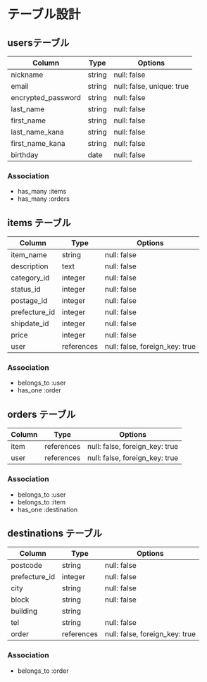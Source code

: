 # テーブル設計

## usersテーブル

| Column             | Type   | Options                   |
| ------------------ | ------ | ------------------------- |
| nickname           | string | null: false               |
| email              | string | null: false, unique: true |
| encrypted_password | string | null: false               |
| last_name          | string | null: false               |
| first_name         | string | null: false               |
| last_name_kana     | string | null: false               |
| first_name_kana    | string | null: false               |
| birthday           | date   | null: false               |

### Association

- has_many :items
- has_many :orders

## items テーブル

| Column        | Type       | Options                        |
| ------------- | ---------- | ------------------------------ |
| item_name     | string     | null: false                    |
| description   | text       | null: false                    |
| category_id   | integer    | null: false                    |
| status_id     | integer    | null: false                    |
| postage_id    | integer    | null: false                    |
| prefecture_id | integer    | null: false                    |
| shipdate_id   | integer    | null: false                    |
| price         | integer    | null: false                    |
| user          | references | null: false, foreign_key: true |

### Association

- belongs_to :user
- has_one :order

## orders テーブル

| Column    | Type       | Options                        |
| --------- | ---------- | ------------------------------ |
| item      | references | null: false, foreign_key: true |
| user      | references | null: false, foreign_key: true |

### Association

- belongs_to :user
- belongs_to :item
- has_one :destination

## destinations テーブル

| Column        | Type       | Options                        |
| ------------- | ---------- | ------------------------------ |
| postcode      | string     | null: false                    |
| prefecture_id | integer    | null: false                    |
| city          | string     | null: false                    |
| block         | string     | null: false                    |
| building      | string     |                                |
| tel           | string     | null: false                    |
| order         | references | null: false, foreign_key: true |

### Association

- belongs_to :order
